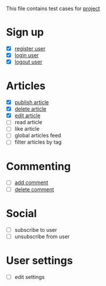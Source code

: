This file contains test cases for [project](https://demo.realworld.io/)

# Sign up
* [x] [register user](register_user.md)
* [x] [login user](login_user.md)
* [x] [logout user](logout_user.md)

# Articles 
* [x] [publish article](publish_article.md)
* [x] [delete article](delete_article.md)
* [x] [edit article](edit_article.md)
* [ ] read article
* [ ] like article
* [ ] global articles feed
* [ ] filter articles by tag

# Commenting
* [ ] [add comment](add_comment.md)
* [ ] [delete comment](delete_comment.md)

# Social
* [ ] subscribe to user
* [ ] unsubscribe from user

# User settings
* [ ] edit settings